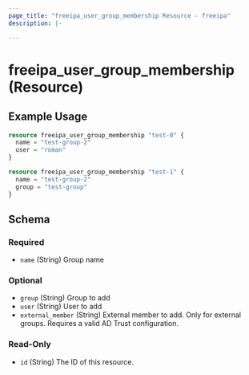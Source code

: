 ```yaml
---
page_title: "freeipa_user_group_membership Resource - freeipa"
description: |-

---
```


# freeipa_user_group_membership (Resource)



## Example Usage

```terraform
resource freeipa_user_group_membership "test-0" {
  name = "test-group-2"
  user = "roman"
}

resource freeipa_user_group_membership "test-1" {
  name = "test-group-2"
  group = "test-group"
}
```




<!-- schema generated by tfplugindocs -->
## Schema

### Required

- `name` (String) Group name

### Optional

- `group` (String) Group to add
- `user` (String) User to add
- `external_member` (String) External member to add. Only for external groups. Requires a valid AD Trust configuration.

### Read-Only

- `id` (String) The ID of this resource.
